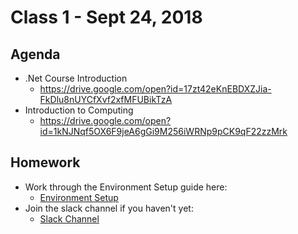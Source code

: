 # Class 1 - Sept 24, 2018

## Agenda

* .Net Course Introduction
  * https://drive.google.com/open?id=17zt42eKnEBDXZJia-FkDlu8nUYCfXvf2xfMFUBikTzA
* Introduction to Computing
  * https://drive.google.com/open?id=1kNJNqf5OX6F9jeA6gGi9M256iWRNp9pCK9qF22zzMrk

## Homework

* Work through the Environment Setup guide here:
  * [Environment Setup](setup.md)
* Join the slack channel if you haven't yet:
  * [Slack Channel](slack.md)